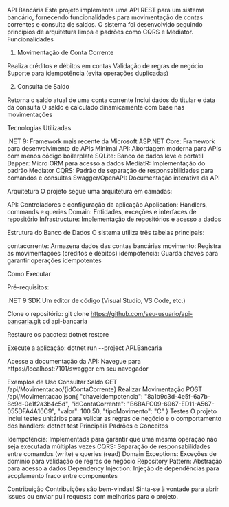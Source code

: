 API Bancária
Este projeto implementa uma API REST para um sistema bancário, fornecendo funcionalidades para movimentação de contas correntes e consulta de saldos. O sistema foi desenvolvido seguindo princípios de arquitetura limpa e padrões como CQRS e Mediator.
Funcionalidades
1. Movimentação de Conta Corrente

Realiza créditos e débitos em contas
Validação de regras de negócio
Suporte para idempotência (evita operações duplicadas)

2. Consulta de Saldo

Retorna o saldo atual de uma conta corrente
Inclui dados do titular e data da consulta
O saldo é calculado dinamicamente com base nas movimentações

Tecnologias Utilizadas

.NET 9: Framework mais recente da Microsoft
ASP.NET Core: Framework para desenvolvimento de APIs
Minimal API: Abordagem moderna para APIs com menos código boilerplate
SQLite: Banco de dados leve e portátil
Dapper: Micro ORM para acesso a dados
MediatR: Implementação do padrão Mediator
CQRS: Padrão de separação de responsabilidades para comandos e consultas
Swagger/OpenAPI: Documentação interativa da API

Arquitetura
O projeto segue uma arquitetura em camadas:

API: Controladores e configuração da aplicação
Application: Handlers, commands e queries
Domain: Entidades, exceções e interfaces de repositório
Infrastructure: Implementação de repositórios e acesso a dados

Estrutura do Banco de Dados
O sistema utiliza três tabelas principais:

contacorrente: Armazena dados das contas bancárias
movimento: Registra as movimentações (créditos e débitos)
idempotencia: Guarda chaves para garantir operações idempotentes

Como Executar

Pré-requisitos:

.NET 9 SDK
Um editor de código (Visual Studio, VS Code, etc.)


Clone o repositório:
git clone https://github.com/seu-usuario/api-bancaria.git
cd api-bancaria

Restaure os pacotes:
dotnet restore

Execute a aplicação:
dotnet run --project API.Bancaria

Acesse a documentação da API:
Navegue para https://localhost:7101/swagger em seu navegador

Exemplos de Uso
Consultar Saldo
GET /api/Movimentacao/{idContaCorrente}
Realizar Movimentação
POST /api/Movimentacao
json{
  "chaveIdempotencia": "8a1b9c3d-4e5f-6a7b-8c9d-0e1f2a3b4c5d",
  "idContaCorrente": "B6BAFC09-6967-ED11-A567-055DFA4A16C9",
  "valor": 100.50,
  "tipoMovimento": "C"
}
Testes
O projeto inclui testes unitários para validar as regras de negócio e o comportamento dos handlers:
dotnet test
Principais Padrões e Conceitos

Idempotência: Implementada para garantir que uma mesma operação não seja executada múltiplas vezes
CQRS: Separação de responsabilidades entre comandos (write) e queries (read)
Domain Exceptions: Exceções de domínio para validação de regras de negócio
Repository Pattern: Abstração para acesso a dados
Dependency Injection: Injeção de dependências para acoplamento fraco entre componentes

Contribuição
Contribuições são bem-vindas! Sinta-se à vontade para abrir issues ou enviar pull requests com melhorias para o projeto.
